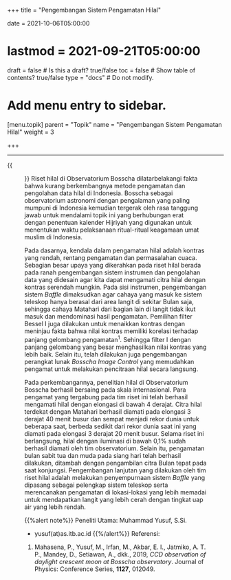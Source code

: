 +++
title = "Pengembangan Sistem Pengamatan Hilal"

date = 2021-10-06T05:00:00
# lastmod = 2021-09-21T05:00:00

draft = false  # Is this a draft? true/false
toc = false  # Show table of contents? true/false
type = "docs"  # Do not modify.

# Add menu entry to sidebar.
[menu.topik]
  parent = "Topik"
  name = "Pengembangan Sistem Pengamatan Hilal"
  weight = 3

+++

<!-- {{< figure library="true" src="underconstruction.jpg" width="200px">}} -->

***
<!-- ![Citra Hilal](/img/hilal/muharram_1440.jpeg) -->
<!-- <img src="/img/hilal/muharram_1440.jpeg" alt="Citra Hilal" width="500" height="600">
<div style="text-align: center; font-size: 75%;">
Citra Hilal Muharram 1440 H diambil dari Observatorium Bosscha.
<br><br>
</div> -->

{{<figure src="muharram_1440.jpeg" width="50%" caption="Citra hilal Muharram 1440 H diambil dari Observatorium Bosscha">}}
Riset hilal di Observatorium Bosscha dilatarbelakangi fakta bahwa kurang berkembangnya metode pengamatan dan pengolahan data hilal di Indonesia. Bosscha sebagai observatorium astronomi dengan pengalaman yang paling mumpuni di Indonesia kemudian tergerak oleh rasa tanggung jawab untuk mendalami topik ini yang berhubungan erat dengan penentuan kalender Hijriyah yang digunakan untuk menentukan waktu pelaksanaan ritual-ritual keagamaan umat muslim di Indonesia.

Pada dasarnya, kendala dalam pengamatan hilal adalah kontras yang rendah, rentang pengamatan dan permasalahan cuaca. Sebagian besar upaya yang dikerahkan pada riset hilal berada pada ranah pengembangan sistem instrumen dan pengolahan data yang didesain agar kita dapat mengamati citra hilal dengan kontras serendah mungkin. Pada sisi instrumen, pengembangan sistem *Baffle* dimaksudkan agar cahaya yang masuk ke sistem teleskop hanya berasal dari area langit di sekitar Bulan saja, sehingga cahaya Matahari dari bagian lain di langit tidak ikut masuk dan mendominasi hasil pengamatan. Pemilihan filter Bessel I juga dilakukan untuk menaikkan kontras dengan meninjau fakta bahwa nilai kontras memiliki korelasi terhadap panjang gelombang pengamatan<sup>1</sup>. Sehingga filter I dengan panjang gelombang yang besar menghasilkan nilai kontras yang lebih baik. Selain itu, telah dilakukan juga pengembangan perangkat lunak *Bosscha Image Control* yang memudahkan pengamat untuk melakukan pencitraan hilal secara langsung.

Pada perkembangannya, penelitian hilal di Observatorium Bosscha berhasil bersaing pada skala internasional. Para pengamat yang tergabung pada tim riset ini telah berhasil mengamati hilal dengan elongasi di bawah 4 derajat. Citra hilal terdekat dengan Matahari berhasil diamati pada elongasi 3 derajat 40 menit busur dan sempat menjadi rekor dunia untuk beberapa saat, berbeda sedikit dari rekor dunia saat ini yang diamati pada elongasi 3 derajat 20 menit busur. Selama riset ini berlangsung, hilal dengan iluminasi di bawah 0,1% sudah berhasil diamati oleh tim observatorium. Selain itu, pengamatan bulan sabit tua dan muda pada siang hari telah berhasil dilakukan, ditambah dengan pengambilan citra Bulan tepat pada saat konjungsi. Pengembangan lanjutan yang dilakukan oleh tim riset hilal adalah melakukan penyempurnaan sistem *Baffle* yang dipasang sebagai pelengkap sistem teleskop serta merencanakan pengamatan di lokasi-lokasi yang lebih memadai untuk mendapatkan langit yang lebih cerah dengan tingkat uap air yang lebih rendah.

{{%alert note%}}
Peneliti Utama: Muhammad Yusuf, S.Si.
- <i class='fas fa-envelope'></i> yusuf(at)as.itb.ac.id
{{%/alert%}}
Referensi:

1. Mahasena, P., Yusuf, M., Irfan, M., Akbar, E. I., Jatmiko, A. T. P., Mandey, D., Setiawan, A., dkk., 2019, *CCD observation of daylight crescent moon at Bosscha observatory*. Journal of Physics: Conference Series, **1127**, 012049.

<!-- <div>
	<ol>
		<li>Mahasena, P., Yusuf, M., Irfan, M., Akbar, E. I., Jatmiko, A. T. P., Mandey, D., Setiawan, A., dkk., 2019, CCD observation of daylight crescent moon at Bosscha observatory. Journal of Physics: Conference Series, 1127, 012049.</li>
	</ol>
</div> -->